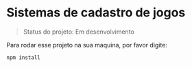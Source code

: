 # Sistemas de cadastro de jogos 

> Status do projeto: Em desenvolvimento

Para rodar esse projeto na sua maquina, por favor digite:

```
npm install
```
